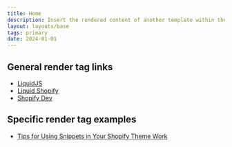 ```yaml
---
title: Home
description: Insert the rendered content of another template within the current template.
layout: layouts/base
tags: primary
date: 2024-01-01
---
```

## General render tag links
- <a href="https://liquidjs.com/tags/render.html" target="_blank">LiquidJS</a>
- <a href="https://shopify.github.io/liquid/tags/template/#render" target="_blank">Liquid Shopify</a>
- <a href="https://shopify.dev/docs/api/liquid/tags/render" target="_blank">Shopify Dev</a>

## Specific render tag examples

- <a href="https://www.shopify.com/partners/blog/88186566-tips-for-using-snippets-in-your-shopify-theme" target="_blank">Tips for Using Snippets in Your Shopify Theme Work</a>